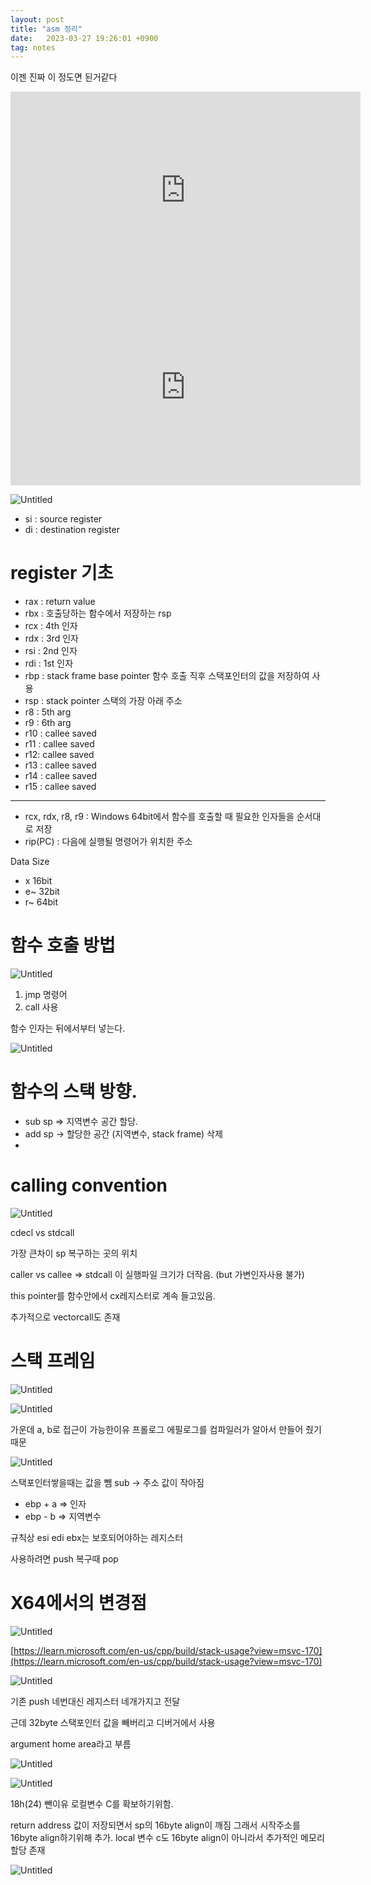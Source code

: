 ```yaml
---
layout: post
title: "asm 정리"
date:   2023-03-27 19:26:01 +0900
tag: notes
---
```


이젠 진짜 이 정도면 된거같다

<iframe width="560" height="315" src="https://www.youtube.com/embed/cEnpeDMAw_Y" title="YouTube video player" frameborder="0" allow="accelerometer; autoplay; clipboard-write; encrypted-media; gyroscope; picture-in-picture; web-share" allowfullscreen></iframe>


<iframe width="560" height="315" src="https://www.youtube.com/embed/D83qM9D2I3E" title="YouTube video player" frameborder="0" allow="accelerometer; autoplay; clipboard-write; encrypted-media; gyroscope; picture-in-picture; web-share" allowfullscreen></iframe>


![Untitled](/images/asm2/Untitled.png)

- si : source register
- di : destination register

# register 기초

- rax : return value
- rbx : 호출당하는 함수에서 저장하는 rsp
- rcx : 4th 인자
- rdx : 3rd 인자
- rsi : 2nd 인자
- rdi : 1st 인자
- rbp : stack frame base pointer 함수 호출 직후 스택포인터의 값을 저장하여 사용
- rsp : stack pointer 스택의 가장 아래 주소
- r8 : 5th arg
- r9 : 6th arg
- r10 : callee saved
- r11 : callee saved
- r12: callee saved
- r13 : callee saved
- r14 : callee saved
- r15 : callee saved

---

- rcx, rdx, r8, r9 : Windows 64bit에서 함수를 호출할 때 필요한 인자들을 순서대로 저장
- rip(PC) : 다음에 실행될 명령어가 위치한 주소

Data Size

- x 16bit
- e~ 32bit
- r~ 64bit

# 함수 호출 방법

![Untitled](/images/asm2/Untitled%201.png)

1. jmp 명령어
2. call 사용

함수 인자는 뒤에서부터 넣는다.

![Untitled](/images/asm2/Untitled%202.png)

# 함수의 스택 방향.

- sub sp => 지역변수 공간 할당.
- add sp -> 할당한 공간 (지역변수, stack frame) 삭제
- 

# calling convention

![Untitled](/images/asm2/Untitled%203.png)

cdecl vs stdcall

가장 큰차이 sp 복구하는 곳의 위치 

caller vs callee ⇒ stdcall 이 실행파일 크기가 더작음. (but 가변인자사용 불가)

this pointer를 함수안에서 cx레지스터로 계속  들고있음.

추가적으로 vectorcall도 존재

# 스택 프레임

![Untitled](/images/asm2/Untitled%204.png)

![Untitled](/images/asm2/Untitled%205.png)

가운데 a, b로 접근이 가능한이유 프롤로그 에필로그를 컴파일러가 알아서 만들어 줬기 때문 

![Untitled](/images/asm2/Untitled%206.png)

스택포인터쌓을때는 값을 뺌 sub → 주소 값이 작아짐

- ebp + a ⇒ 인자
- ebp - b ⇒ 지역변수

규칙상 esi edi ebx는 보호되어야하는 레지스터

사용하려면 push 복구때 pop

# X64에서의 변경점

![Untitled](/images/asm2/Untitled%207.png)

[https://learn.microsoft.com/en-us/cpp/build/stack-usage?view=msvc-170](https://learn.microsoft.com/en-us/cpp/build/stack-usage?view=msvc-170)

![Untitled](/images/asm2/Untitled%208.png)

기존 push 네번대신 레지스터 네개가지고 전달

근데 32byte 스택포인터 값을 빼버리고 디버거에서 사용

argument home area라고 부름

![Untitled](/images/asm2/Untitled%209.png)

![Untitled](/images/asm2/Untitled%2010.png)

18h(24) 뺀이유 로컬변수 C를 확보하기위함.

return address 값이 저장되면서 sp의 16byte align이 깨짐 그래서 시작주소를 16byte align하기위해 추가. local 변수 c도 16byte align이 아니라서 추가적인 메모리 할당 존재

![Untitled](/images/asm2/Untitled%2011.png)
